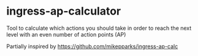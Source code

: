 # ingress-ap-calculator
Tool to calculate which actions you should take in order to reach the next level with an even number of action points (AP)

Partially inspired by https://github.com/mikepparks/ingress-ap-calc
